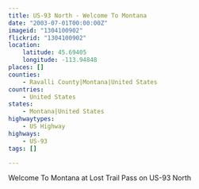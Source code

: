 ```yaml
---
title: US-93 North - Welcome To Montana
date: "2003-07-01T00:00:00Z"
imageid: "1304100902"
flickrid: "1304100902"
location:
    latitude: 45.69405
    longitude: -113.94848
places: []
counties:
    - Ravalli County|Montana|United States
countries:
    - United States
states:
    - Montana|United States
highwaytypes:
    - US Highway
highways:
    - US-93
tags: []

---
```

Welcome To Montana at Lost Trail Pass on US-93 North